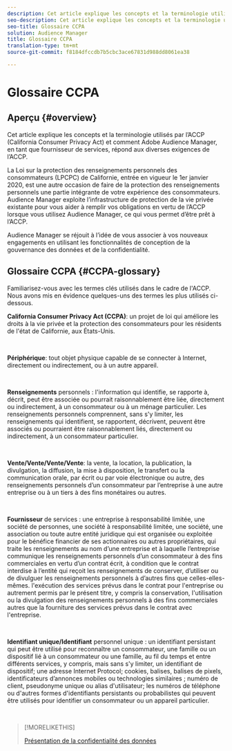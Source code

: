 ```yaml
---
description: Cet article explique les concepts et la terminologie utilisés par l’ACCP (California Consumer Privacy Act) et comment Adobe Audience Manager répond aux diverses exigences de l’ACCP.
seo-description: Cet article explique les concepts et la terminologie utilisés par l’ACCP (California Consumer Privacy Act) et comment Adobe Audience Manager répond aux diverses exigences de l’ACCP.
seo-title: Glossaire CCPA
solution: Audience Manager
title: Glossaire CCPA
translation-type: tm+mt
source-git-commit: f8184dfccdb7b5cbc3ace67831d988dd8061ea38

---
```



# Glossaire CCPA

## Aperçu {#overview}

Cet article explique les concepts et la terminologie utilisés par l’ACCP (California Consumer Privacy Act) et comment Adobe Audience Manager, en tant que fournisseur de services, répond aux diverses exigences de l’ACCP.

La Loi sur la protection des renseignements personnels des consommateurs (LPCPC) de Californie, entrée en vigueur le 1er janvier 2020, est une autre occasion de faire de la protection des renseignements personnels une partie intégrante de votre expérience des consommateurs. Audience Manager exploite l’infrastructure de protection de la vie privée existante pour vous aider à remplir vos obligations en vertu de l’ACCP lorsque vous utilisez Audience Manager, ce qui vous permet d’être prêt à l’ACCP.

Audience Manager se réjouit à l’idée de vous associer à vos nouveaux engagements en utilisant les fonctionnalités de conception de la gouvernance des données et de la confidentialité.

## Glossaire CCPA {#CCPA-glossary}

Familiarisez-vous avec les termes clés utilisés dans le cadre de l&#39;ACCP. Nous avons mis en évidence quelques-uns des termes les plus utilisés ci-dessous.

**California Consumer Privacy Act (CCPA)**: un projet de loi qui améliore les droits à la vie privée et la protection des consommateurs pour les résidents de l&#39;état de Californie, aux États-Unis.

 

**Périphérique**: tout objet physique capable de se connecter à Internet, directement ou indirectement, ou à un autre appareil.

 

**Renseignements** personnels : l&#39;information qui identifie, se rapporte à, décrit, peut être associée ou pourrait raisonnablement être liée, directement ou indirectement, à un consommateur ou à un ménage particulier. Les renseignements personnels comprennent, sans s&#39;y limiter, les renseignements qui identifient, se rapportent, décrivent, peuvent être associés ou pourraient être raisonnablement liés, directement ou indirectement, à un consommateur particulier.

 

**Vente/Vente/Vente/Vente**: la vente, la location, la publication, la divulgation, la diffusion, la mise à disposition, le transfert ou la communication orale, par écrit ou par voie électronique ou autre, des renseignements personnels d’un consommateur par l’entreprise à une autre entreprise ou à un tiers à des fins monétaires ou autres.

 

**Fournisseur** de services : une entreprise à responsabilité limitée, une société de personnes, une société à responsabilité limitée, une société, une association ou toute autre entité juridique qui est organisée ou exploitée pour le bénéfice financier de ses actionnaires ou autres propriétaires, qui traite les renseignements au nom d’une entreprise et à laquelle l’entreprise communique les renseignements personnels d’un consommateur à des fins commerciales en vertu d’un contrat écrit, à condition que le contrat interdise à l’entité qui reçoit les renseignements de conserver, d’utiliser ou de divulguer les renseignements personnels à d’autres fins que celles-elles-mêmes. l&#39;exécution des services prévus dans le contrat pour l&#39;entreprise ou autrement permis par le présent titre, y compris la conservation, l&#39;utilisation ou la divulgation des renseignements personnels à des fins commerciales autres que la fourniture des services prévus dans le contrat avec l&#39;entreprise.

 

**Identifiant unique/Identifiant** personnel unique : un identifiant persistant qui peut être utilisé pour reconnaître un consommateur, une famille ou un dispositif lié à un consommateur ou une famille, au fil du temps et entre différents services, y compris, mais sans s&#39;y limiter, un identifiant de dispositif; une adresse Internet Protocol; cookies, balises, balises de pixels, identificateurs d’annonces mobiles ou technologies similaires ; numéro de client, pseudonyme unique ou alias d&#39;utilisateur; les numéros de téléphone ou d&#39;autres formes d&#39;identifiants persistants ou probabilistes qui peuvent être utilisés pour identifier un consommateur ou un appareil particulier.

 

>[!MORELIKETHIS]
>
>[Présentation de la confidentialité des données](/help/using/overview/data-security-and-privacy/data-privacy.md)

